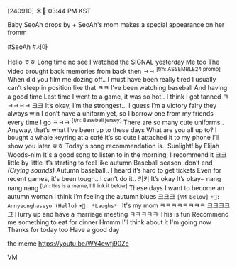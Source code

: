 [240910] ☀️💭 03:44 PM KST

Baby SeoAh drops by + SeoAh's mom makes a special appearance on her fromm

#SeoAh #서아


Hello ㅎㅎ
Long time no see
I watched the SIGNAL yesterday
Me too
The video brought back memories from back then ㅋㅋ <sup>[t/n: ASSEMBLE24 promo]</sup>
When did you film me dozing off..
I must have been really tired
I usually can’t sleep in position like that ㅋㅋ
I’ve been watching baseball
And having a good time
Last time I went to a game, it was so hot..
I think I got tanned
ㅋㅋㅋㅋㅋ
크크 It’s okay, I’m the strongest…
I guess I’m a victory fairy
they always win
I don’t have a uniform yet, so I borrow one from my friends every time I go ㅋㅋㅋ <sup>[t/n: Baseball jersey]</sup>
There are so many cute uniforms..
Anyway, that’s what I’ve been up to these days
What are you all up to?
I bought a whale keyring at a café
It’s so cute
I attached it to my phone
I’ll show you later ㅎㅎ
Today's song recommendation is..
Sunlight! by Elijah Woods-nim
It's a good song to listen to in the morning, I recommend it
크크
little by little It’s starting to feel like autumn 
Baseball season, don’t end
*(Crying sounds)*
Autumn baseball.. I heard it’s hard to get tickets
Even for recent games, it's been tough..
I can’t do it..
키키
It’s okay
It’s okay~  nang nang nang <sup>[t/n: this is a meme, I'll link it below]</sup>
These days
I want to become an autumn woman
I think I’m feeling the autumn blues
크크크
`[VM Below]`
`☀🤱:  Annyeonghaseyo (Hello)`
`☀👶: *Laughs* `
It's my mom
ㅋㅋㅋㅋㅋㅋㅋㅋ
크크크크크
Hurry up and have a marriage meeting
ㅋㅋㅋㅋㅋ
This is fun
Recommend me something to eat for dinner
Hmmm
I’ll think about it
I'm going now
Thanks for today too
Have a good day







the meme
https://youtu.be/WY4ewfj90Zc

VM



